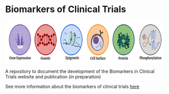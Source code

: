 # Biomarkers of Clinical Trials

 <div class="img-with-text">
   <img src='images/header.png' align="center" height="138.5" />

</div>
<p>A repository to document the development of the Biomarkers in Clinical Trials website and publication (in preparation)</p>

See more information about the biomarkers of clinical trials [here](https://jpinero.github.io/biomarkers/index.html)
